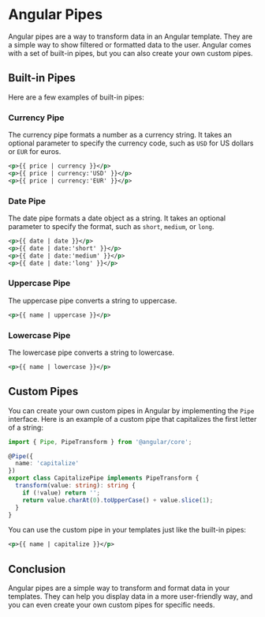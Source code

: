 # Angular Pipes

Angular pipes are a way to transform data in an Angular template. They are a simple way to show filtered or formatted data to the user. Angular comes with a set of built-in pipes, but you can also create your own custom pipes.

## **Built-in Pipes**

Here are a few examples of built-in pipes:

### **Currency Pipe**

The currency pipe formats a number as a currency string. It takes an optional parameter to specify the currency code, such as `USD` for US dollars or `EUR` for euros.

```xml
<p>{{ price | currency }}</p>
<p>{{ price | currency:'USD' }}</p>
<p>{{ price | currency:'EUR' }}</p>
```

### **Date Pipe**

The date pipe formats a date object as a string. It takes an optional parameter to specify the format, such as `short`, `medium`, or `long`.

```xml
<p>{{ date | date }}</p>
<p>{{ date | date:'short' }}</p>
<p>{{ date | date:'medium' }}</p>
<p>{{ date | date:'long' }}</p>
```

### **Uppercase Pipe**

The uppercase pipe converts a string to uppercase.

```xml
<p>{{ name | uppercase }}</p>
```

### **Lowercase Pipe**

The lowercase pipe converts a string to lowercase.

```xml
<p>{{ name | lowercase }}</p>
```

## **Custom Pipes**

You can create your own custom pipes in Angular by implementing the `Pipe` interface. Here is an example of a custom pipe that capitalizes the first letter of a string:

```typescript
import { Pipe, PipeTransform } from '@angular/core';

@Pipe({
  name: 'capitalize'
})
export class CapitalizePipe implements PipeTransform {
  transform(value: string): string {
    if (!value) return '';
    return value.charAt(0).toUpperCase() + value.slice(1);
  }
}
```

You can use the custom pipe in your templates just like the built-in pipes:

```xml
<p>{{ name | capitalize }}</p>
```

## **Conclusion**

Angular pipes are a simple way to transform and format data in your templates. They can help you display data in a more user-friendly way, and you can even create your own custom pipes for specific needs.